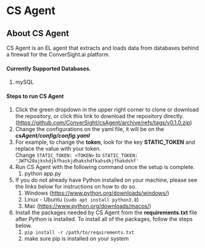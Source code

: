 # CS Agent

## About CS Agent

CS Agent is an EL agent that extracts and loads data from databases behind a firewall for the ConverSight.ai platform.


#### Currently Supported Databases.

1. mySQL


#### Steps to run **CS Agent**

1. Click the green dropdown in the upper right corner to clone or download the repository, or click this link to download the repository directly.(https://github.com/ConverSight/csAgent/archive/refs/tags/v0.1.0.zip)
2. Change the configurations on the yaml file, it will be on the ***csAgent/config/config.yaml***
3. For example, to change the **token**, look for the key **STATIC_TOKEN** and replace the value with your token.<br>
    Change ``STATIC_TOKEN: <TOKEN>`` to ``STATIC_TOKEN: 'JWT%20ajkshdjkfhaskjdhakshdfkahsdkjfhakdshf'``
5. Run CS Agent with the following command once the setup is complete.
    1. python app.py 
6. If you do not already have Python installed on your machine, please see the links below for instructions on how to do so.
    1. Windows (https://www.python.org/downloads/windows/)
    2. Linux - Ubuntu (`sudo apt install python3.8`) 
    3. Mac (https://www.python.org/downloads/macos/)
7. Install the packages needed by CS Agent from the **requirements.txt** file after Python is installed. To install all of the packages, follow the steps below.
    1. ``pip install -r /path/to/requirements.txt``
    2. make sure pip is installed on your system
